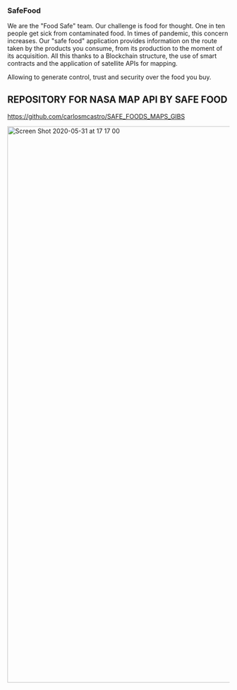### SafeFood

We are the "Food Safe" team.
Our challenge is food for thought.
One in ten people get sick from contaminated food.
In times of pandemic, this concern increases.
Our "safe food" application provides information on the route taken by the products you consume,
from its production to the moment of its acquisition.
All this thanks to a Blockchain structure, the use of smart contracts and the application of satellite APIs for mapping.

Allowing to generate control, trust and security over the food you buy.

## REPOSITORY FOR NASA MAP API BY SAFE FOOD

https://github.com/carlosmcastro/SAFE_FOODS_MAPS_GIBS

<img width="1259" alt="Screen Shot 2020-05-31 at 17 17 00" src="https://user-images.githubusercontent.com/16469325/83364397-b660a480-a366-11ea-88ee-570d9d9f2634.png">

